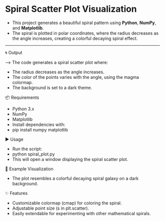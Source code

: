 # Spiral Scatter Plot Visualization

- This project generates a beautiful spiral pattern using **Python**, **NumPy**, and **Matplotlib**.  
- The spiral is plotted in polar coordinates, where the radius decreases as the angle increases, creating a colorful decaying spiral effect.

---

🌀 Output

--> The code generates a spiral scatter plot where:
- The radius decreases as the angle increases.
- The color of the points varies with the angle, using the magma colormap.
- The background is set to a dark theme.

📦 Requirements

- Python 3.x
- NumPy
- Matplotlib
- Install dependencies with:
- pip install numpy matplotlib

▶️ Usage

- Run the script:
- python spiral_plot.py
- This will open a window displaying the spiral scatter plot.

🎨 Example Visualization
- The plot resembles a colorful decaying spiral galaxy on a dark background.

✨ Features

- Customizable colormap (cmap) for coloring the spiral.
- Adjustable point size (s in plt.scatter).
- Easily extendable for experimenting with other mathematical spirals.
